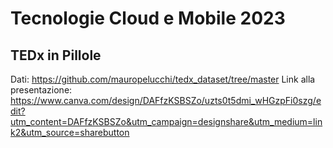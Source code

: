 # Tecnologie Cloud e Mobile 2023
## TEDx in Pillole

Dati: https://github.com/mauropelucchi/tedx_dataset/tree/master
Link alla presentazione: https://www.canva.com/design/DAFfzKSBSZo/uzts0t5dmi_wHGzpFi0szg/edit?utm_content=DAFfzKSBSZo&utm_campaign=designshare&utm_medium=link2&utm_source=sharebutton
